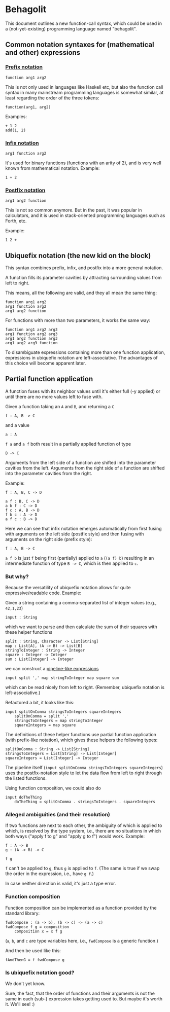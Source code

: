 # Behagolit

This document outlines a new function-call syntax, which could be used in a (not-yet-existing) programming language named "behagolit".

## Common notation syntaxes for (mathematical and other) expressions 

### [Prefix notation](https://en.wikipedia.org/wiki/Polish_notation)

```
function arg1 arg2
```

This is not only used in languages like Haskell etc, but also the function call syntax in many mainstream programming languages is somewhat similar, at least regarding the order of the three tokens:

```
function(arg1, arg2)
```

Examples:

```
+ 1 2
add(1, 2)
```

### [Infix notation](https://en.wikipedia.org/wiki/Infix_notation)

```
arg1 function arg2
```

It's used for binary functions (functions with an arity of 2), and is very well known from mathematical notation. Example:

```
1 + 2
```

### [Postfix notation](https://en.wikipedia.org/wiki/Reverse_Polish_notation)

```
arg1 arg2 function
```

This is not so common anymore. But in the past, it was popular in calculators, and it is used in stack-oriented programming languages such as Forth, etc.

Example:

```
1 2 +
```

## Ubiquefix notation (the new kid on the block)

This syntax combines prefix, infix, and postfix into a more general notation.

A function fills its parameter cavities by attracting surrounding values from left to right.

This means, all the following are valid, and they all mean the same thing:

```
function arg1 arg2 
arg1 function arg2
arg1 arg2 function
```

For functions with more than two parameters, it works the same way:

```
function arg1 arg2 arg3
arg1 function arg2 arg3
arg1 arg2 function arg3
arg1 arg2 arg3 function
```

To disambiguate expressions containing more than one function application, expressions in ubiquefix notation are left-associative. The advantages of this choice will become apparent later.

## Partial function application

A function fuses with its neighbor values until it's either full (-y applied) or until there are no more values left to fuse with.

Given a function taking an `A` and `B`, and returning a `C`

```
f : A, B -> C
```

and a value

```
a : A
```

`f a` and `a f` both result in a partially applied function of type

```
B -> C
```

Arguments from the left side of a function are shifted into the parameter cavities from the left.
Arguments from the right side of a function are shifted into the parameter cavities from the right.

Example:

```
f : A, B, C -> D
```

```
a f : B, C -> D
a b f : C -> D
f c : A, B -> D
f b c : A -> D
a f c : B -> D
```

Here we can see that infix notation emerges automatically from first fusing with arguments on the left side (postfix style) and then fusing with arguments on the right side (prefix style):

```
f : A, B -> C
```

`a f b` is just `f` being first (partially) applied to `a` (`(a f) b`) resulting in an intermediate function of type `B -> C`, which is then applied to `c`.

### But why?

Because the versatility of ubiquefix notation allows for quite expressive/readable code. Example:

Given a string containing a comma-separated list of integer values (e.g., `42,1,23`)

```
input : String
```

which we want to parse and then calculate the sum of their squares with these helper functions

```
split : String, Character -> List[String]
map : List[A], (A -> B) -> List[B]
stringToInteger : String -> Integer
square : Integer -> Integer
sum : List[Integer] -> Integer
```

we can construct a [pipeline-like expressions](https://en.wikipedia.org/wiki/Pipeline_(Unix))

```
input split ',' map stringToInteger map square sum
```

which can be read nicely from left to right. (Remember, ubiquefix notation is left-associative.)

Refactored a bit, it looks like this:

```
input splitOnComma stringsToIntegers squareIntegers
    splitOnComma = split ','
    stringsToIntegers = map stringToInteger
    squareIntegers = map square
```

The definitions of these helper functions use partial function application (with prefix-like notation), which gives these helpers the following types:

```
splitOnComma : String -> List[String]
stringsToIntegers = List[String] -> List[Integer]
squareIntegers = List[Integer] -> Integer
```

The pipeline itself (`input splitOnComma stringsToIntegers squareIntegers`) uses the postfix-notation style to let the data flow from left to right through the listed functions.

Using function composition, we could also do

```
input doTheThing
    doTheThing = splitOnComma . stringsToIntegers . squareIntegers
```

### Alleged ambiguities (and their resolution)

If two functions are next to each other, the ambiguity of which is applied to which, is resolved by the type system, i.e., there are no situations in which both ways ("apply f to g" and "apply g to f") would work. Example:

```
f : A -> B
g : (A -> B) -> C
```

```
f g
```

`f` can't be applied to `g`, thus `g` is applied to `f`. (The same is true if we swap the order in the expression, i.e., have `g f`.)

In case neither direction is valid, it's just a type error.

### Function composition

Function composition can be implemented as a function provided by the standard library:

```
fwdCompose : (a -> b), (b -> c) -> (a -> c)
fwdCompose f g = composition
    composition x = x f g
```

(`a`, `b`, and `c` are type variables here, i.e., `fwdCompose` is a generic function.)

And then be used like this:

```
fAndThenG = f fwdCompose g
```

### Is ubiquefix notation good?

We don't yet know.

Sure, the fact, that the order of functions and their arguments is not the same in each (sub-) expression takes getting used to. But maybe it's worth it. We'll see! :)
